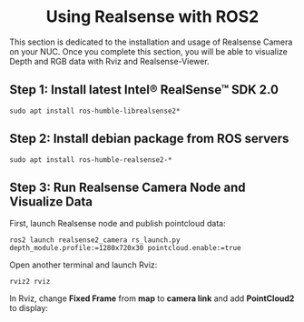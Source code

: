 <h1 align="center"> Using Realsense with ROS2 </h1>
This section is dedicated to the installation and usage of Realsense Camera on your NUC. Once you complete this section, you will be able to visualize Depth and RGB data with Rviz and Realsense-Viewer.

## Step 1: Install latest Intel® RealSense™ SDK 2.0  ##

```
sudo apt install ros-humble-librealsense2*
```

## Step 2: Install debian package from ROS servers ##

```
sudo apt install ros-humble-realsense2-*
```
## Step 3: Run Realsense Camera Node and Visualize Data ##

First, launch Realsense node and publish pointcloud data:

```
ros2 launch realsense2_camera rs_launch.py depth_module.profile:=1280x720x30 pointcloud.enable:=true
```

Open another terminal and launch Rviz:

```
rviz2 rviz
```
In Rviz, change **Fixed Frame** from **map** to **camera link** and add **PointCloud2** to display:






